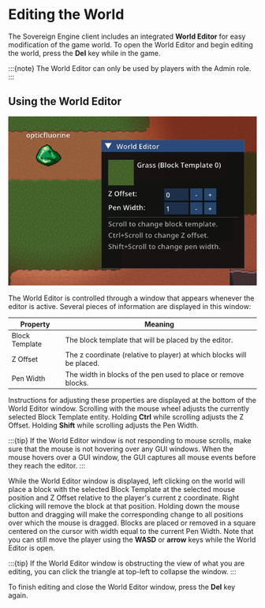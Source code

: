 # Editing the World

The Sovereign Engine client includes an integrated **World Editor** for easy modification
of the game world. To open the World Editor and begin editing the world, press the **Del**
key while in the game.

:::{note}
The World Editor can only be used by players with the Admin role.
:::

## Using the World Editor

![World Editor](images/world_editor.png)

The World Editor is controlled through a window that appears whenever the editor is
active. Several pieces of information are displayed in this window:

| Property       | Meaning                                                               |
| -------------- | --------------------------------------------------------------------- |
| Block Template | The block template that will be placed by the editor.                 |
| Z Offset       | The z coordinate (relative to player) at which blocks will be placed. |
| Pen Width      | The width in blocks of the pen used to place or remove blocks.        |

Instructions for adjusting these properties are displayed at the bottom of the World Editor window. Scrolling with the
mouse wheel adjusts the currently selected Block Template entity. Holding **Ctrl** while scrolling adjusts the Z Offset.
Holding **Shift** while scrolling adjusts the Pen Width.

:::{tip}
If the World Editor window is not responding to mouse scrolls, make sure that the mouse is not hovering over
any GUI windows. When the mouse hovers over a GUI window, the GUI captures all mouse events before they
reach the editor.
:::

While the World Editor window is displayed, left clicking on the world will place a block with the selected 
Block Template at the selected mouse position and Z Offset relative to the player's current z coordinate. 
Right clicking will remove the block at that position. Holding down the mouse button and dragging will make
the corresponding change to all positions over which the mouse is dragged. Blocks are placed or removed in
a square centered on the cursor with width equal to the current Pen Width. Note that you can still move the
player using the **WASD** or **arrow** keys while the World Editor is open.

:::{tip}
If the World Editor window is obstructing the view of what you are editing, you can click
the triangle at top-left to collapse the window.
:::

To finish editing and close the World Editor window, press the **Del** key again.
